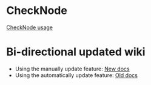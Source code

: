 # CheckNode
[CheckNode usage](./CheckNode-usage.md#)

# Bi-directional updated wiki
* Using the manually update feature: [New docs](./New-docs.md#)
* Using the automatically update feature: [Old docs](./Old-docs.md#)
